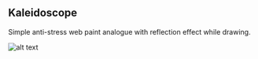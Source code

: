 ## Kaleidoscope

Simple anti-stress web paint analogue with reflection effect while drawing.

![alt text](http://i.piccy.info/i9/f81b4388c4e8b69c5533985e31a0c157/1545955549/233105/1291574/Snymok1.png)
